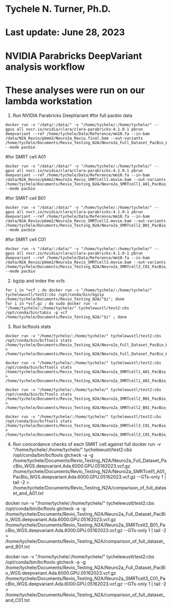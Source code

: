 # Tychele N. Turner, Ph.D.
# Last update: June 28, 2023
# NVIDIA Parabricks DeepVariant analysis workflow
# These analyses were run on our lambda workstation

1. Run NVIDIA Parabricks DeepVariant
#for full pacbio data
```
docker run -v "/data/:/data/" -v "/home/tychele/:/home/tychele/" --gpus all nvcr.io/nvidia/clara/clara-parabricks:4.1.0-1 pbrun deepvariant --ref /home/tychele/Data/Reference/mm10.fa --in-bam /data/N2A_Revio/pbmm2/Neuro2a_Revio.final.bam --out-variants /home/tychele/Documents/Revio_Testing_N2A/Neuro2a_Full_Dataset_PacBio_WGS.deepvariant.Ada.6000.GPU.05162023.vcf --mode pacbio
```

#for SMRT cell A01
```
docker run -v "/data/:/data/" -v "/home/tychele/:/home/tychele/" --gpus all nvcr.io/nvidia/clara/clara-parabricks:4.1.0-1 pbrun deepvariant --ref /home/tychele/Data/Reference/mm10.fa --in-bam /data/N2A_Revio/pbmm2/Neuro2a_Revio_SMRTcell1.movie.bam --out-variants /home/tychele/Documents/Revio_Testing_N2A/Neuro2a_SMRTcell1_A01_PacBio_WGS.deepvariant.Ada.6000.GPU.05162023.vcf --mode pacbio
```

#for SMRT cell B01
```
docker run -v "/data/:/data/" -v "/home/tychele/:/home/tychele/" --gpus all nvcr.io/nvidia/clara/clara-parabricks:4.1.0-1 pbrun deepvariant --ref /home/tychele/Data/Reference/mm10.fa --in-bam /data/N2A_Revio/pbmm2/Neuro2a_Revio_SMRTcell2.movie.bam --out-variants /home/tychele/Documents/Revio_Testing_N2A/Neuro2a_SMRTcell2_B01_PacBio_WGS.deepvariant.Ada.6000.GPU.05162023.vcf --mode pacbio
```

#for SMRT cell C01
```
docker run -v "/data/:/data/" -v "/home/tychele/:/home/tychele/" --gpus all nvcr.io/nvidia/clara/clara-parabricks:4.1.0-1 pbrun deepvariant --ref /home/tychele/Data/Reference/mm10.fa --in-bam /data/N2A_Revio/pbmm2/Neuro2a_Revio_SMRTcell3.movie.bam --out-variants /home/tychele/Documents/Revio_Testing_N2A/Neuro2a_SMRTcell3_C01_PacBio_WGS.deepvariant.Ada.6000.GPU.05162023.vcf --mode pacbio
```

2. bgzip and index the vcfs
```
for i in *vcf ; do docker run -v "/home/tychele/:/home/tychele/" tychelewustl/test2:cbs /opt/conda/bin/bgzip /home/tychele/Documents/Revio_Testing_N2A/"$i"; done
for i in *vcf.gz ; do sudo docker run -v "/home/tychele/:/home/tychele/" tychelewustl/test2:cbs /opt/conda/bin/tabix -p vcf /home/tychele/Documents/Revio_Testing_N2A/"$i" ; done
```

3. Run bcftools stats
```
docker run -v "/home/tychele/:/home/tychele/" tychelewustl/test2:cbs /opt/conda/bin/bcftools stats /home/tychele/Documents/Revio_Testing_N2A/Neuro2a_Full_Dataset_PacBio_WGS.deepvariant.Ada.6000.GPU.05162023.vcf.gz > /home/tychele/Documents/Revio_Testing_N2A/Neuro2a_Full_Dataset_PacBio_WGS.deepvariant.Ada.6000.GPU.05162023.vcf.bcftools.stats.txt

docker run -v "/home/tychele/:/home/tychele/" tychelewustl/test2:cbs /opt/conda/bin/bcftools stats /home/tychele/Documents/Revio_Testing_N2A/Neuro2a_SMRTcell1_A01_PacBio_WGS.deepvariant.Ada.6000.GPU.05162023.vcf.gz > /home/tychele/Documents/Revio_Testing_N2A/Neuro2a_SMRTcell1_A01_PacBio_WGS.deepvariant.Ada.6000.GPU.05162023.vcf.bcftools.stats.txt

docker run -v "/home/tychele/:/home/tychele/" tychelewustl/test2:cbs /opt/conda/bin/bcftools stats /home/tychele/Documents/Revio_Testing_N2A/Neuro2a_SMRTcell2_B01_PacBio_WGS.deepvariant.Ada.6000.GPU.05162023.vcf.gz > /home/tychele/Documents/Revio_Testing_N2A/Neuro2a_SMRTcell2_B01_PacBio_WGS.deepvariant.Ada.6000.GPU.05162023.vcf.bcftools.stats.txt

docker run -v "/home/tychele/:/home/tychele/" tychelewustl/test2:cbs /opt/conda/bin/bcftools stats /home/tychele/Documents/Revio_Testing_N2A/Neuro2a_SMRTcell3_C01_PacBio_WGS.deepvariant.Ada.6000.GPU.05162023.vcf.gz > /home/tychele/Documents/Revio_Testing_N2A/Neuro2a_SMRTcell3_C01_PacBio_WGS.deepvariant.Ada.6000.GPU.05162023.vcf.bcftools.stats.txt
```

4. Run concordance checks of each SMRT cell against full
docker run -v "/home/tychele/:/home/tychele/" tychelewustl/test2:cbs /opt/conda/bin/bcftools gtcheck -a -g /home/tychele/Documents/Revio_Testing_N2A/Neuro2a_Full_Dataset_PacBio_WGS.deepvariant.Ada.6000.GPU.05162023.vcf.gz /home/tychele/Documents/Revio_Testing_N2A/Neuro2a_SMRTcell1_A01_PacBio_WGS.deepvariant.Ada.6000.GPU.05162023.vcf.gz --GTs-only 1 | tail -2 > /home/tychele/Documents/Revio_Testing_N2A/comparison_of_full_dataset_and_A01.txt

docker run -v "/home/tychele/:/home/tychele/" tychelewustl/test2:cbs /opt/conda/bin/bcftools gtcheck -a -g /home/tychele/Documents/Revio_Testing_N2A/Neuro2a_Full_Dataset_PacBio_WGS.deepvariant.Ada.6000.GPU.05162023.vcf.gz /home/tychele/Documents/Revio_Testing_N2A/Neuro2a_SMRTcell2_B01_PacBio_WGS.deepvariant.Ada.6000.GPU.05162023.vcf.gz --GTs-only 1 | tail -2 > /home/tychele/Documents/Revio_Testing_N2A/comparison_of_full_dataset_and_B01.txt

docker run -v "/home/tychele/:/home/tychele/" tychelewustl/test2:cbs /opt/conda/bin/bcftools gtcheck -a -g /home/tychele/Documents/Revio_Testing_N2A/Neuro2a_Full_Dataset_PacBio_WGS.deepvariant.Ada.6000.GPU.05162023.vcf.gz /home/tychele/Documents/Revio_Testing_N2A/Neuro2a_SMRTcell3_C01_PacBio_WGS.deepvariant.Ada.6000.GPU.05162023.vcf.gz --GTs-only 1 | tail -2 > /home/tychele/Documents/Revio_Testing_N2A/comparison_of_full_dataset_and_C01.txt
```

